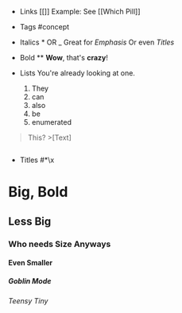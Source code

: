 - Links [[]]
	Example:
	See [[Which Pill]]

- Tags #concept

- Italics * OR _
	Great for *Emphasis*
	Or even *Titles*

- Bold **
	**Wow**, that's **crazy**!

- Lists
	You're already looking at one.
	1. They
	2. can
	3. also
	4. be
	5. enumerated

>This? >\[Text]

``` Fancy
```

- Titles \#\*\x
# Big, Bold
## Less Big
### Who needs Size Anyways
#### Even Smaller
##### Goblin Mode
###### Teensy Tiny